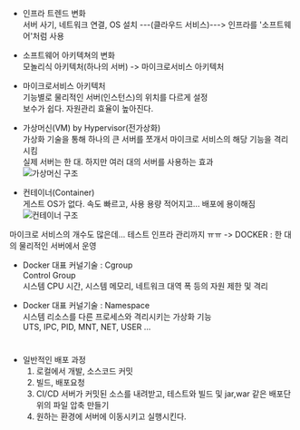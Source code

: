 - 인프라 트렌드 변화   
    서버 사기, 네트워크 연결, OS 설치 ---(클라우드 서비스)---> 인프라를 '소프트웨어'처럼 사용   
   
- 소프트웨어 아키텍쳐의 변화   
    모놀리식 아키텍처(하나의 서버) -> 마이크로서비스 아키텍처   
       
- 마이크로서비스 아키텍처   
    기능별로 물리적인 서버(인스턴스)의 위치를 다르게 설정   
    보수가 쉽다. 자원관리 효율이 높아진다.   
   
- 가상머신(VM) by Hypervisor(전가상화)   
    가상화 기술을 통해 하나의 큰 서버를 쪼개서 마이크로 서비스의 해당 기능을 격리시킴   
    실제 서버는 한 대. 하지만 여러 대의 서버를 사용하는 효과   
    ![가상머신 구조]([image-1.png](https://github.com/weeeeestern/docker-k8s-book-study/blob/main/ch1/image-1.png))   
   
- 컨테이너(Container)   
    게스트 OS가 없다. 속도 빠르고, 사용 용량 적어지고... 배포에 용이해짐   
    ![컨테이너 구조]([image-2.png](https://github.com/weeeeestern/docker-k8s-book-study/blob/main/ch1/image-2.png))   
   
마이크로 서비스의 개수도 많은데... 테스트 인프라 관리까지 ㅠㅠ -> DOCKER : 한 대의 물리적인 서버에서 운영   
   
- Docker 대표 커널기술 : Cgroup   
    Control Group  
    시스템 CPU 시간, 시스템 메모리, 네트워크 대역 폭 등의 자원 제한 및 격리  
   
- Docker 대표 커널기술 : Namespace   
    시스템 리소스를 다른 프로세스와 격리시키는 가상화 기능   
    UTS, IPC, PID, MNT, NET, USER ...      
 #      
      
- 일반적인 배포 과정
    1. 로컬에서 개발, 소스코드 커밋   
    2. 빌드, 배포요청   
    3. CI/CD 서버가 커밋된 소스를 내려받고, 테스트와 빌드 및 jar,war 같은 배포단위의 파일 압축 만들기   
    4. 원하는 환경에 서버에 이동시키고 실행시킨다.   
   
 